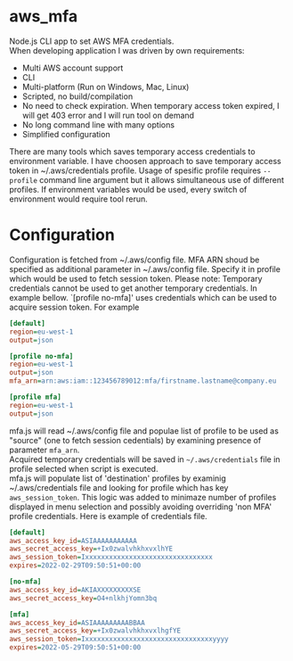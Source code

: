 # aws_mfa
Node.js CLI app to set AWS MFA credentials.  
When developing application I was driven by own requirements:
- Multi AWS account support
- CLI
- Multi-platform (Run on Windows, Mac, Linux)
- Scripted, no build/compilation
- No need to check expiration. When temporary access token expired, I will get 403 error and I will run tool on demand
- No long command line with many options
- Simplified configuration

There are many tools which saves temporary access credentials to environment variable. I have choosen approach to save temporary access token in ~/.aws/credentials profile. Usage of spesific profile requires `--profile` command line argument but it allows simultaneous use of different profiles. If environment variables would be used, every switch of environment would require tool rerun.

# Configuration
Configuration is fetched from ~/.aws/config file.
MFA ARN shoud be specified as additional parameter in ~/.aws/config file.  Specify it in profile which would be used to fetch session token. Please note: Temporary credentials cannot be used to get another temporary credentials. In example bellow. `[profile no-mfa]' uses credentials which can be used to acquire session token.
For example
```ini
[default]
region=eu-west-1
output=json

[profile no-mfa]
region=eu-west-1
output=json
mfa_arn=arn:aws:iam::123456789012:mfa/firstname.lastname@company.eu

[profile mfa]
region=eu-west-1
output=json
```

mfa.js will read ~/.aws/config file and populae list of profile to be used as "source" (one to fetch session cedentials) by examining presence of parameter `mfa_arn`.  
Acquired temporary credentials will be saved in `~/.aws/credentials` file in profile selected when script is executed.  
mfa.js will populate list of 'destination' profiles by examinig ~/.aws/credentials file and looking for profile which has key `aws_session_token`. This logic was added to minimaze number of profiles displayed in menu selection and possibly avoiding overriding 'non MFA' profile credentials. Here is example of credentials file.
```ini
[default]
aws_access_key_id=ASIAAAAAAAAAAA
aws_secret_access_key=+Ix0zwalvhkhxvxlhYE
aws_session_token=Ixxxxxxxxxxxxxxxxxxxxxxxxxxxxxxxx
expires=2022-02-29T09:50:51+00:00

[no-mfa]
aws_access_key_id=AKIAXXXXXXXXXSE
aws_secret_access_key=O4+nlkhjYomn3bq

[mfa]
aws_access_key_id=ASIAAAAAAAAABBAA
aws_secret_access_key=+Ix0zwalvhkhxvxlhgfYE
aws_session_token=Ixxxxxxxxxxxxxxxxxxxxxxxxxxxxxxxxyyyy
expires=2022-05-29T09:50:51+00:00
```
